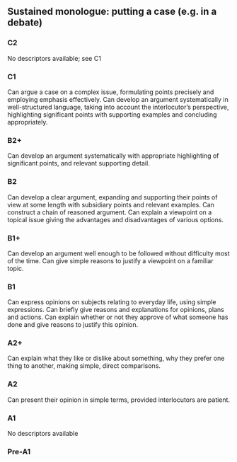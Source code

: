 ## Sustained monologue: putting a case (e.g. in a debate)
### C2
No descriptors available; see C1
### C1
Can argue a case on a complex issue, formulating points precisely and employing emphasis effectively.
Can develop an argument systematically in well-structured language, taking into account the interlocutor’s perspective, highlighting significant points with supporting examples and concluding appropriately.
### B2+
Can develop an argument systematically with appropriate highlighting of significant points, and relevant supporting detail.
### B2
Can develop a clear argument, expanding and supporting their points of view at some length with subsidiary points and relevant examples.
Can construct a chain of reasoned argument.
Can explain a viewpoint on a topical issue giving the advantages and disadvantages of various options.
### B1+
Can develop an argument well enough to be followed without difficulty most of the time.
Can give simple reasons to justify a viewpoint on a familiar topic.
### B1
Can express opinions on subjects relating to everyday life, using simple expressions.
Can briefly give reasons and explanations for opinions, plans and actions.
Can explain whether or not they approve of what someone has done and give reasons to justify this opinion.
### A2+
Can explain what they like or dislike about something, why they prefer one thing to another, making simple, direct comparisons.
### A2
Can present their opinion in simple terms, provided interlocutors are patient.
### A1
No descriptors available
### Pre-A1